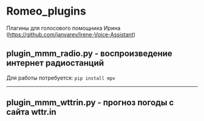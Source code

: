 # Romeo_plugins

Плагины для голосового помощника Ирина (https://github.com/janvarev/Irene-Voice-Assistant)

## plugin_mmm_radio.py - воспроизведение интернет радиостанций
Для работы потребуется:
`pip install mpv`

---

## plugin_mmm_wttrin.py - прогноз погоды с сайта wttr.in
